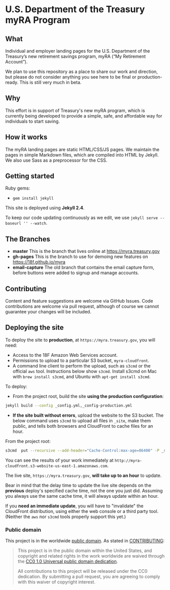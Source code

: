 # U.S. Department of the Treasury myRA Program

## What

Individual and employer landing pages for the U.S. Department of the Treasury’s new retirement savings program, myRA (“My Retirement Account”).

We plan to use this repository as a place to share our work and direction, but please do not consider anything you see here to be final or production-ready. This is still very much in beta.

## Why

This effort is in support of Treasury's new myRA program, which is currently being developed to provide a simple, safe, and affordable way for individuals to start saving.

## How it works

The myRA landing pages are static HTML/CSS/JS pages. We maintain the pages in simple Markdown files, which are compiled into HTML by Jekyll. We also use Sass as a preprocessor for the CSS.

## Getting started

Ruby gems:

* `gem install jekyll`

This site is deployed using **Jekyll 2.4**.

To keep our code updating continuously as we edit, we use `jekyll serve --baseurl '' --watch`.

## The Branches
- **master** This is the branch that lives online at https://myra.treasury.gov
- **gh-pages** This is the branch to use for demoing new features on https://18f.github.io/myra
- **email-capture** The old branch that contains the email capture form, before buttons were added to signup and manage accounts.

## Contributing

Content and feature suggestions are welcome via GitHub Issues. Code contributions are welcome via pull request, although of course we cannot guarantee your changes will be included.

## Deploying the site

To deploy the site to **production**, at `https://myra.treasury.gov`, you will need:

* Access to the 18F Amazon Web Services account.
* Permissions to upload to a particular S3 bucket, `myra-cloudfront`.
* A command line client to perform the upload, such as `s3cmd` or the official `aws` tool. Instructions below show `s3cmd`. Install s3cmd on Mac with `brew install s3cmd`, and Ubuntu with `apt-get install s3cmd`.

To deploy:

* From the project root, build the site **using the production configuration**:

```bash
jekyll build --config _config.yml,_config-production.yml
```

* **If the site built without errors**, upload the website to the S3 bucket. The below command uses `s3cmd` to upload all files in `_site`, make them public, and tells both browsers and CloudFront to cache files for an hour.

From the project root:

```bash
s3cmd  put --recursive --add-header="Cache-Control:max-age=86400" -P _site/* s3://myra-cloudfront/
```

You can see the results of your work immediately at `http://myra-cloudfront.s3-website-us-east-1.amazonaws.com`.

The live site, `https://myra.treasury.gov`, **will take up to an hour** to update.

Bear in mind that the delay time to update the live site depends on the **previous** deploy's specified cache time, not the one you just did. Assuming you always use the same cache time, it will always update within an hour.

If you **need an immediate update**, you will have to "invalidate" the CloudFront distribution, using either the web console or a third party tool. (Neither the `aws` nor `s3cmd` tools properly support this yet.)

### Public domain

This project is in the worldwide [public domain](LICENSE.md). As stated in [CONTRIBUTING](CONTRIBUTING.md):

> This project is in the public domain within the United States, and copyright and related rights in the work worldwide are waived through the [CC0 1.0 Universal public domain dedication](https://creativecommons.org/publicdomain/zero/1.0/).
>
> All contributions to this project will be released under the CC0 dedication. By submitting a pull request, you are agreeing to comply with this waiver of copyright interest.
